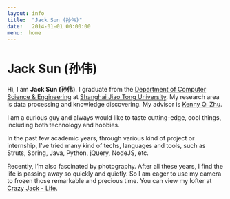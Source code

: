 ```yaml
---
layout: info
title:  "Jack Sun (孙伟)"
date:   2014-01-01 00:00:00
menu:  home
---
```


Jack Sun (孙伟)
=============

Hi, I am **Jack Sun (孙伟)**. I graduate from the
[Department of Computer Science & Engineering](http://www.cs.sjtu.edu.cn/ ) at
[Shanghai Jiao Tong University](http://www.sjtu.edu.cn).
My research area is data processing and knowledge discovering. My advisor is
[Kenny Q. Zhu](http://www.cs.sjtu.edu.cn/~kzhu/).

I am a curious guy and always would like to taste cutting-edge,
cool things, including both technology and hobbies.

In the past few academic years, through various kind of project or internship,
I’ve tried many kind of techs, languages and tools, such as Struts, Spring,
Java, Python, jQuery, NodeJS, etc.

Recently, I’m also fascinated by photography. After all these years, I find the
life is passing away so quickly and quietly. So I am eager to use my camera to
frozen those remarkable and precious time. You can view my lofter at
[Crazy Jack - Life](http://life.jkcrazy.net).